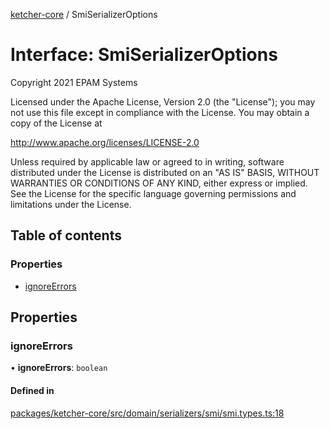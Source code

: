 [ketcher-core](../README.md) / SmiSerializerOptions

# Interface: SmiSerializerOptions

Copyright 2021 EPAM Systems

Licensed under the Apache License, Version 2.0 (the "License");
you may not use this file except in compliance with the License.
You may obtain a copy of the License at

   http://www.apache.org/licenses/LICENSE-2.0

Unless required by applicable law or agreed to in writing, software
distributed under the License is distributed on an "AS IS" BASIS,
WITHOUT WARRANTIES OR CONDITIONS OF ANY KIND, either express or implied.
See the License for the specific language governing permissions and
limitations under the License.

## Table of contents

### Properties

- [ignoreErrors](SmiSerializerOptions.md#ignoreerrors)

## Properties

### ignoreErrors

• **ignoreErrors**: `boolean`

#### Defined in

[packages/ketcher-core/src/domain/serializers/smi/smi.types.ts:18](https://github.com/epam/ketcher/blob/bf065756/packages/ketcher-core/src/domain/serializers/smi/smi.types.ts#L18)
